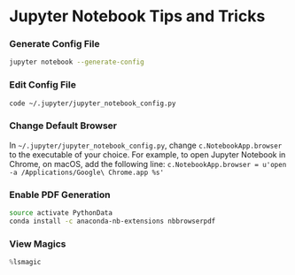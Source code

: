 # Jupyter Notebook Tips and Tricks

### Generate Config File
```bash
jupyter notebook --generate-config
```

### Edit Config File
```bash
code ~/.jupyter/jupyter_notebook_config.py
```

### Change Default Browser
In `~/.jupyter/jupyter_notebook_config.py`, change `c.NotebookApp.browser` to the executable of your choice.
For example, to open Jupyter Notebook in Chrome, on macOS, add the following line: `c.NotebookApp.browser = u'open -a /Applications/Google\ Chrome.app %s'`

### Enable PDF Generation
```bash
source activate PythonData
conda install -c anaconda-nb-extensions nbbrowserpdf
```

### View Magics
```python
%lsmagic
```
